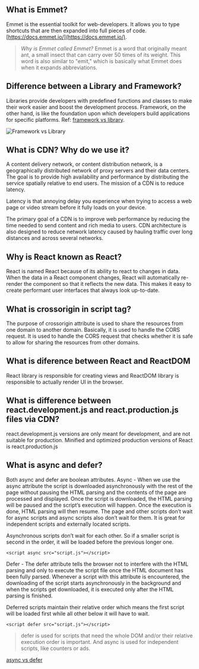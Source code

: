 ## What is Emmet?
Emmet is the essential toolkit for web-developers. It allows you to type shortcuts that are then expanded into full pieces of code. [https://docs.emmet.io/](https://docs.emmet.io/).

> *Why is Emmet called Emmet?* Emmet is a word that originally meant ant, a small insect that can carry over 50 times of its weight. This word is also similar to "emit," which is basically what Emmet does when it expands abbreviations.


## Difference between a Library and Framework?
Libraries provide developers with predefined functions and classes to make their work easier and boost the development process.
Framework, on the other hand, is like the foundation upon which developers build applications for specific platforms. 
Ref: [framework vs library](https://www.interviewbit.com/blog/framework-vs-library/).

![Framework vs Library](/images/frameworkVSlibrary.png)


## What is CDN? Why do we use it?
A content delivery network, or content distribution network, is a geographically distributed network of proxy servers and their data centers. The goal is to provide high availability and performance by distributing the service spatially relative to end users. The mission of a CDN is to reduce latency. 

Latency is that annoying delay you experience when trying to access a web page or video stream before it fully loads on your device. 

The primary goal of a CDN is to improve web performance by reducing the time needed to send content and rich media to users. CDN architecture is also designed to reduce network latency caused by hauling traffic over long distances and across several networks.



## Why is React known as React?
React is named React because of its ability to react to changes in data. When the data in a React component changes, React will automatically re-render the component so that it reflects the new data. This makes it easy to create performant user interfaces that always look up-to-date.



## What is crossorigin in script tag?
The purpose of crossorigin attribute is used to share the resources from one domain to another domain. Basically, it is used to handle the CORS request. It is used to handle the CORS request that checks whether it is safe to allow for sharing the resources from other domains.


## What is diference between React and ReactDOM
React library is responsible for creating views and ReactDOM library is responsible to actually render UI in the browser.



## What is difference between react.development.js and react.production.js files via CDN?
react.development.js versions are only meant for development, and are not suitable for production. Minified and optimized production versions of React is react.production.js



## What is async and defer?
Both async and defer are boolean attributes.
Async -  When we use the async attribute the script is downloaded asynchronously with the rest of the page without pausing the HTML parsing and the contents of the page are processed and displayed. Once the script is downloaded, the HTML parsing will be paused and the script’s execution will happen. Once the execution is done, HTML parsing will then resume. The page and other scripts don’t wait for async scripts and async scripts also don’t wait for them. It is great for independent scripts and externally located scripts.

Asynchronous scripts don’t wait for each other. So if a smaller script is second in the order, it will be loaded before the previous longer one.

```<script async src="script.js"></script>```

Defer - The defer attribute tells the browser not to interfere with the HTML parsing and only to execute the script file once the HTML document has been fully parsed. Whenever a script with this attribute is encountered, the downloading of the script starts asynchronously in the background and when the scripts get downloaded, it is executed only after the HTML parsing is finished.

Deferred scripts maintain their relative order which means the first script will be loaded first while all other below it will have to wait.

```<script defer src="script.js"></script>```

> defer is used for scripts that need the whole DOM and/or their relative execution order is important. And async is used for independent scripts, like counters or ads.

[async vs defer](/images/asyncVSdefer.png)